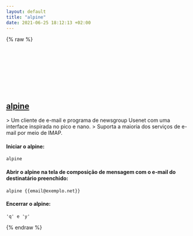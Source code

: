 ```yaml
---
layout: default
title: "alpine"
date: 2021-06-25 18:12:13 +02:00
---
```

{% raw %}
<h2 id="alpine">
  <a href="/pt_br/linux/alpine.html">alpine</a> <a href="#alpine"><svg class="icon">
    <use href="/assets/images/unicode_sprite.svg#link" />
  </svg></a>
</h2>
> Um cliente de e-mail e programa de newsgroup Usenet com uma interface inspirada no pico e nano.
> Suporta a maioria dos serviços de e-mail por meio de IMAP.

#### Iniciar o alpine:
```shell
alpine
```
#### Abrir o alpine na tela de composição de mensagem com o e-mail do destinatário preenchido:
```shell
alpine {{email@exemplo.net}}
```
#### Encerrar o alpine:
```shell
'q' e 'y'
```
{% endraw %}